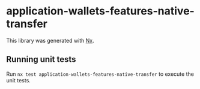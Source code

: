 # application-wallets-features-native-transfer

This library was generated with [Nx](https://nx.dev).

## Running unit tests

Run `nx test application-wallets-features-native-transfer` to execute the unit tests.
